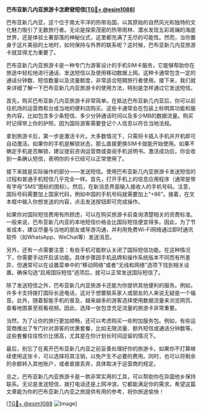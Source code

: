 **巴布亚新几内亚旅游卡怎麽發短信[[TG💪+ @esim1088](https://t.me/s/esim1088)]**

巴布亚新几内亚，这个位于南太平洋的热带岛国，以其原始的自然风光和独特的文化魅力吸引了无数旅行者。无论是探索茂密的热带雨林、潜水发现五彩斑斓的海底世界，还是体验土著部落的神秘仪式，这里都充满了无尽的可能性。然而，当你置身于这片美丽的土地时，如何保持与外界的联系呢？这时候，巴布亚新几内亚旅游卡就显得尤为重要了。

巴布亚新几内亚旅游卡是一种专门为游客设计的手机SIM卡服务，它能够帮助你在旅途中轻松地进行通话、发送短信以及使用移动数据上网。这种卡通常包含一定的通话分钟数、短信数量以及流量额度，非常适合短期旅行者使用。接下来，我们就来详细了解一下巴布亚新几内亚旅游卡的使用方法，特别是怎样通过它发送短信。

首先，购买巴布亚新几内亚旅游卡非常简单。在抵达巴布亚新几内亚后，你可以前往机场的运营商柜台或当地的便利店购买。这些卡通常会在包装上标明其功能和服务内容，比如包含多少条短信、多少分钟通话时间以及多少MB的数据流量。购买时记得带上你的护照，因为国际游客需要登记个人信息以符合当地法规。

拿到旅游卡后，第一步是激活卡片。大多数情况下，只需将卡插入手机并开机即可自动激活。如果你的手机是解锁状态，那么直接更换SIM卡就能开始使用。如果不确定手机是否解锁，建议提前咨询运营商或查阅手机说明书。激活成功后，你会收到一条确认短信，表明你的卡已经可以正常使用了。

接下来就是实际操作的部分——发送短信。使用巴布亚新几内亚旅游卡发送短信的过程和普通手机短信几乎完全一样。首先，打开手机上的信息应用程序（通常是带有字母“SMS”图标的图标）。然后，在新消息界面输入接收人的手机号码。注意，国际号码需要加上国家代码，例如中国的手机号码就需要加上“+86”。接着，在文本框中输入你想发送的内容，点击发送按钮即可完成操作。

如果你对国际短信费用有所顾虑，可以在购买旅游卡前查询清楚相关的资费标准。一般来说，巴布亚新几内亚的本地短信价格会比国际短信便宜得多。因此，为了节省成本，建议尽量与当地的朋友或导游沟通，并利用免费Wi-Fi网络通过即时通讯软件（如WhatsApp、WeChat等）发送消息。

另外，还有一点需要注意：有些手机可能默认关闭了国际短信功能。在这种情况下，你需要手动开启该功能。具体步骤因手机品牌和操作系统版本不同而有所差异，但通常可以在设置菜单中的“移动网络”或者“无线和网络”选项下找到相关设置。确保勾选“启用国际短信”选项后，就可以正常发送国际短信了。

除了发送短信之外，巴布亚新几内亚旅游卡还能为你提供其他便利的服务。例如，许多卡支持拨打国际长途电话，这对于想要联系家人或朋友的人来说无疑是一个福音。此外，随着智能手机的普及，越来越多的游客选择使用数据流量来浏览网页、查看地图甚至观看视频。因此，选择一张包含充足流量的旅游卡非常重要。

当然，为了让你的旅行更加顺畅，还可以考虑购买一些附加服务包。例如，有些运营商推出了专门针对游客的优惠套餐，比如无限流量、额外短信或通话分钟数等。这些套餐往往性价比很高，尤其是在你计划长时间逗留的情况下。

最后，别忘了在离开巴布亚新几内亚之前妥善处理好你的旅游卡。如果你不打算继续使用这张卡，可以选择将其注销，以免产生不必要的费用。同时，也可以将剩余的余额转入其他账户，或者直接丢弃，具体取决于运营商的规定。

总之，巴布亚新几内亚旅游卡是一款非常实用的工具，可以帮助你在异国他乡保持联系。无论是发送短信、拨打电话还是上网冲浪，它都能满足你的需求。希望这篇文章能为你的巴布亚新几内亚之旅提供有用的参考，祝你旅途愉快！

[[TG💪+ @esim1088](https://t.me/s/esim1088) ![Image](https://i.postimg.cc/4NQfJmqS/Snipaste-2025-05-13-00-14-12.png)]
